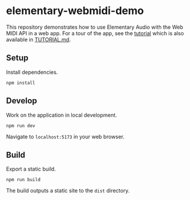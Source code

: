 # elementary-webmidi-demo

This repository demonstrates how to use Elementary Audio with the Web MIDI API in a web app. For a tour of the app, see the [tutorial](https://www.elementary.audio/docs/tutorials/web-midi) which is also available in [TUTORIAL.md](TUTORIAL.md).

## Setup

Install dependencies.

```shell
npm install
```

## Develop

Work on the application in local development.

```shell
npm run dev
```

Navigate to `localhost:5173` in your web browser.

## Build

Export a static build.

```shell
npm run build
```

The build outputs a static site to the `dist` directory.
